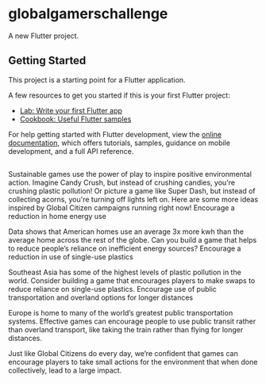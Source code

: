 # globalgamerschallenge

A new Flutter project.

## Getting Started

This project is a starting point for a Flutter application.

A few resources to get you started if this is your first Flutter project:

- [Lab: Write your first Flutter app](https://docs.flutter.dev/get-started/codelab)
- [Cookbook: Useful Flutter samples](https://docs.flutter.dev/cookbook)

For help getting started with Flutter development, view the
[online documentation](https://docs.flutter.dev/), which offers tutorials,
samples, guidance on mobile development, and a full API reference.

##
Sustainable games use the power of play to inspire positive environmental action. 
Imagine Candy Crush, but instead of crushing candies, you're crushing plastic pollution! 
Or picture a game like Super Dash, but instead of collecting acorns, you're turning off lights left on. 
Here are some more ideas inspired by Global Citizen campaigns running right now!
Encourage a reduction in home energy use

Data shows that American homes use an average 3x more kwh than the average home across the rest of the globe. 
Can you build a game that helps to reduce people’s reliance on inefficient energy sources?
Encourage a reduction in use of single-use plastics

Southeast Asia has some of the highest levels of plastic pollution in the world. 
Consider building a game that encourages players to make swaps to reduce reliance on single-use plastics.
Encourage use of public transportation and overland options for longer distances

Europe is home to many of the world’s greatest public transportation systems. 
Effective games can encourage people to use public transit rather than overland transport, 
like taking the train rather than flying for longer distances.

Just like Global Citizens do every day, we’re confident that games can encourage players to take small 
actions for the environment that when done collectively, lead to a large impact. 
